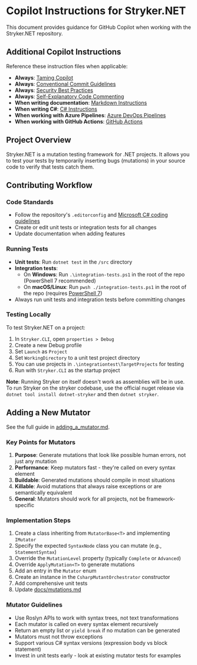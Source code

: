 # Copilot Instructions for Stryker.NET

This document provides guidance for GitHub Copilot when working with the Stryker.NET repository.

## Additional Copilot Instructions

Reference these instruction files when applicable:
- **Always**: [Taming Copilot](./instructions/taming-copilot.instructions.md)
- **Always**: [Conventional Commit Guidelines](./instructions/conventional-commit.instructions.md)
- **Always**: [Security Best Practices](./instructions/security-and-owasp.instructions.md)
- **Always**: [Self-Explanatory Code Commenting](./instructions/self-explanatory-code-commenting.instructions.md)
- **When writing documentation**: [Markdown Instructions](./instructions/markdown.instructions.md)
- **When writing C#**: [C# Instructions](./instructions/csharp.instructions.md)
- **When working with Azure Pipelines**: [Azure DevOps Pipelines](./instructions/azure-devops-pipelines.instructions.md)
- **When working with GitHub Actions**: [GitHub Actions](./instructions/github-actions-ci-cd-best-practices.instructions.md)

## Project Overview

Stryker.NET is a mutation testing framework for .NET projects. It allows you to test your tests by temporarily inserting bugs (mutations) in your source code to verify that tests catch them.

## Contributing Workflow

### Code Standards
- Follow the repository's `.editorconfig` and [Microsoft C# coding guidelines](https://docs.microsoft.com/en-us/dotnet/csharp/programming-guide/inside-a-program/coding-conventions)
- Create or edit unit tests or integration tests for all changes
- Update documentation when adding features

### Running Tests
- **Unit tests**: Run `dotnet test` in the `/src` directory
- **Integration tests**: 
  - On **Windows**: Run `.\integration-tests.ps1` in the root of the repo (PowerShell 7 recommended)
  - On **macOS/Linux**: Run `pwsh ./integration-tests.ps1` in the root of the repo (requires [PowerShell 7](https://learn.microsoft.com/en-us/powershell/scripting/install/installing-powershell))
- Always run unit tests and integration tests before committing changes

### Testing Locally
To test Stryker.NET on a project:
1. In `Stryker.CLI`, open `properties > Debug`
2. Create a new Debug profile
3. Set `Launch` as `Project`
4. Set `WorkingDirectory` to a unit test project directory
5. You can use projects in `.\integrationtest\TargetProjects` for testing
6. Run with `Stryker.CLI` as the startup project

**Note**: Running Stryker on itself doesn't work as assemblies will be in use. To run Stryker on the stryker codebase, use the official nuget release via `dotnet tool install dotnet-stryker` and then `dotnet stryker`.

## Adding a New Mutator

See the full guide in [adding_a_mutator.md](../adding_a_mutator.md).

### Key Points for Mutators
1. **Purpose**: Generate mutations that look like possible human errors, not just any mutation
2. **Performance**: Keep mutators fast - they're called on every syntax element
3. **Buildable**: Generated mutations should compile in most situations
4. **Killable**: Avoid mutations that always raise exceptions or are semantically equivalent
5. **General**: Mutators should work for all projects, not be framework-specific

### Implementation Steps
1. Create a class inheriting from `MutatorBase<T>` and implementing `IMutator`
2. Specify the expected `SyntaxNode` class you can mutate (e.g., `StatementSyntax`)
3. Override the `MutationLevel` property (typically `Complete` or `Advanced`)
4. Override `ApplyMutation<T>` to generate mutations
5. Add an entry in the `Mutator` enum
6. Create an instance in the `CsharpMutantOrchestrator` constructor
7. Add comprehensive unit tests
8. Update [docs/mutations.md](../docs/mutations.md)

### Mutator Guidelines
- Use Roslyn APIs to work with syntax trees, not text transformations
- Each mutator is called on every syntax element recursively
- Return an empty list or `yield break` if no mutation can be generated
- Mutators must not throw exceptions
- Support various C# syntax versions (expression body vs block statement)
- Invest in unit tests early - look at existing mutator tests for examples
